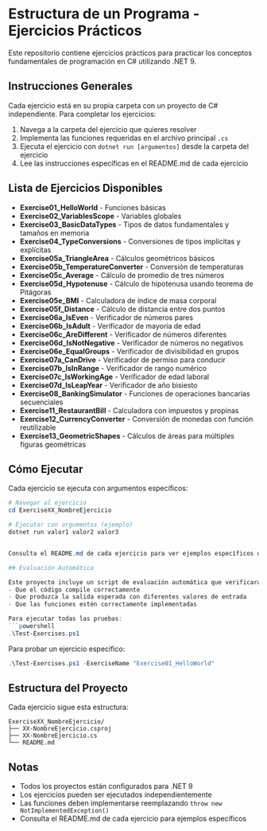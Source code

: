 # Estructura de un Programa - Ejercicios Prácticos

Este repositorio contiene ejercicios prácticos para practicar los conceptos fundamentales de programación en C# utilizando .NET 9.

## Instrucciones Generales

Cada ejercicio está en su propia carpeta con un proyecto de C# independiente. Para completar los ejercicios:

1. Navega a la carpeta del ejercicio que quieres resolver
2. Implementa las funciones requeridas en el archivo principal `.cs`
3. Ejecuta el ejercicio con `dotnet run [argumentos]` desde la carpeta del ejercicio
4. Lee las instrucciones específicas en el README.md de cada ejercicio

## Lista de Ejercicios Disponibles

- **Exercise01_HelloWorld** - Funciones básicas
- **Exercise02_VariablesScope** - Variables globales 
- **Exercise03_BasicDataTypes** - Tipos de datos fundamentales y tamaños en memoria
- **Exercise04_TypeConversions** - Conversiones de tipos implícitas y explícitas
- **Exercise05a_TriangleArea** - Cálculos geométricos básicos
- **Exercise05b_TemperatureConverter** - Conversión de temperaturas
- **Exercise05c_Average** - Cálculo de promedio de tres números
- **Exercise05d_Hypotenuse** - Cálculo de hipotenusa usando teorema de Pitágoras
- **Exercise05e_BMI** - Calculadora de índice de masa corporal
- **Exercise05f_Distance** - Cálculo de distancia entre dos puntos
- **Exercise06a_IsEven** - Verificador de números pares
- **Exercise06b_IsAdult** - Verificador de mayoría de edad
- **Exercise06c_AreDifferent** - Verificador de números diferentes
- **Exercise06d_IsNotNegative** - Verificador de números no negativos
- **Exercise06e_EqualGroups** - Verificador de divisibilidad en grupos
- **Exercise07a_CanDrive** - Verificador de permiso para conducir
- **Exercise07b_IsInRange** - Verificador de rango numérico
- **Exercise07c_IsWorkingAge** - Verificador de edad laboral
- **Exercise07d_IsLeapYear** - Verificador de año bisiesto
- **Exercise08_BankingSimulator** - Funciones de operaciones bancarias secuenciales
- **Exercise11_RestaurantBill** - Calculadora con impuestos y propinas
- **Exercise12_CurrencyConverter** - Conversión de monedas con función reutilizable
- **Exercise13_GeometricShapes** - Cálculos de áreas para múltiples figuras geométricas

## Cómo Ejecutar

Cada ejercicio se ejecuta con argumentos específicos:

```powershell
# Navegar al ejercicio
cd ExerciseXX_NombreEjercicio

# Ejecutar con argumentos (ejemplo)
dotnet run valor1 valor2 valor3


Consulta el README.md de cada ejercicio para ver ejemplos específicos de ejecución.

## Evaluación Automática

Este proyecto incluye un script de evaluación automática que verificará:
- Que el código compile correctamente
- Que produzca la salida esperada con diferentes valores de entrada
- Que las funciones estén correctamente implementadas

Para ejecutar todas las pruebas:
```powershell
.\Test-Exercises.ps1
```

Para probar un ejercicio específico:
```powershell
.\Test-Exercises.ps1 -ExerciseName "Exercise01_HelloWorld"
```

## Estructura del Proyecto

Cada ejercicio sigue esta estructura:
```
ExerciseXX_NombreEjercicio/
├── XX-NombreEjercicio.csproj
├── XX-NombreEjercicio.cs
└── README.md
```

## Notas

- Todos los proyectos están configurados para .NET 9
- Los ejercicios pueden ser ejecutados independientemente
- Las funciones deben implementarse reemplazando `throw new NotImplementedException()`
- Consulta el README.md de cada ejercicio para ejemplos específicos

